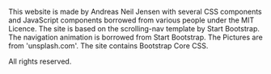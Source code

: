 This website is made by Andreas Neil Jensen with several CSS components and JavaScript components borrowed from various people under the MIT Licence.
The site is based on the scrolling-nav template by Start Bootstrap.
The navigation animation is borrowed from Start Bootstrap.
The Pictures are from 'unsplash.com'.
The site contains Bootstrap Core CSS.

All rights reserved.
